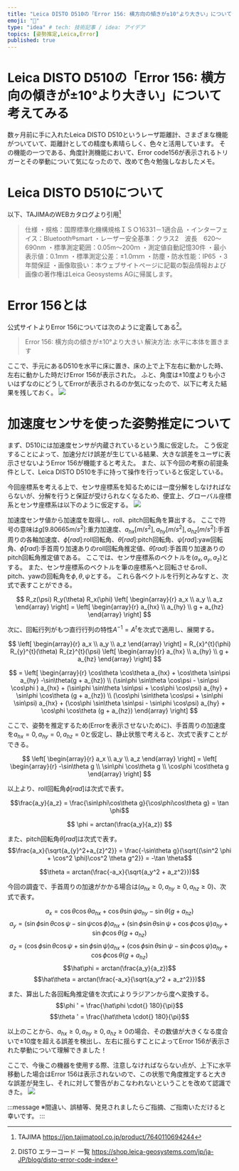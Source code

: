 ```yaml
---
title: "Leica DISTO D510の「Error 156: 横方向の傾きが±10°より大きい」について考えてみる"
emoji: "💭"
type: "idea" # tech: 技術記事 / idea: アイデア
topics: [姿勢推定,Leica,Error]
published: true
---
```


# Leica DISTO D510の「Error 156: 横方向の傾きが±10°より大きい」について考えてみる

数ヶ月前に手に入れたLeica DISTO D510というレーザ距離計、さまざまな機能がついていて、距離計としての精度も素晴らしく、色々と活用しています。
その機能の一つである、角度計測機能において、Error code156が表示されるトリガーとその挙動について気になったので、改めて色々勉強しなおしたメモ。

# Leica DISTO D510について

以下、TAJIMAのWEBカタログより引用[^1]
>仕様
>・規格：国際標準化機構規格ＩＳＯ16331－1適合品
>・インターフェイス：Bluetooth®smart
>・レーザー安全基準：クラス2　波長　620～690nm
>・標準測定範囲：0.05m～200ｍ
>・測定値自動記憶30件
>・最小表示値：0.1mm
>・標準測定公差：±1.0ｍｍ
>・防塵・防水性能：IP65
>・3年間保証
>・画像取扱い：本ウェブサイトページに記載の製品情報および画像の著作権はLeica Geosystems AGに帰属します。

# Error 156とは
公式サイトよりError 156については次のように定義してある[^2]。
>Error 156: 横方向の傾きが±10°より大きい
>解決方法: 水平に本体を置きます

ここで、手元にあるD510を水平に床に置き、床の上で上下左右に動かした時、左右に動かした時だけError 156が表示された。
ふと、角度は±10度よりも小さいはずなのにどうしてErrorが表示されるのか気になったので、以下に考えた結果を残しておく。
![](https://storage.googleapis.com/zenn-user-upload/njwix5v0kaubkkl88itwow2l6joo)

# 加速度センサを使った姿勢推定について 

まず、D510には加速度センサが内蔵されているという風に仮定した。
こう仮定することによって、加速分だけ誤差が生じている結果、大きな誤差をユーザに表示させないようError 156が機能すると考えた。
また、以下今回の考察の前提条件として、Leica DISTO D510を手に持って操作を行っていると仮定している。

今回座標系を考える上で、センサ座標系を知るためには一度分解をしなければならないが、分解を行うと保証が受けられなくなるため、便宜上、グローバル座標系とセンサ座標系は以下のように仮定する。
![](https://storage.googleapis.com/zenn-user-upload/g6x193026y7fywvgrlufbb1ss52f)

加速度センサ値から加速度を取得し、roll、pitch回転角を算出する。
ここで符号の意味は$g[9.80665m/s^2]$:重力加速度、$a_{hx}[m/s^2],a_{hy}[m/s^2],a_{hz}[m/s^2]$:手首周りの各軸加速度、$\phi[rad]$:roll回転角、$\theta[rad]$:pitch回転角、$\psi[rad]$:yaw回転角、$\hat\phi[rad]$:手首周り加速ありのroll回転角推定値、$\hat\theta[rad]$:手首周り加速ありのpitch回転角推定値である。
ここでは、センサ座標系のベクトルを$(a_x,a_y,a_z)$とする。
また、センサ座標系のベクトルを筆の座標系へと回転させるroll、pitch、yawの回転角を$\phi,\theta,\psi$とする。
これら各ベクトルを行列とみなすと、次式で表すことができる。

$$
R_z(\psi) R_y(\theta) R_x(\phi) \left[
    \begin{array}{r}
      a_x \\
      a_y \\ 
      a_z
    \end{array}
  \right] = \left[
    \begin{array}{r}
      a_{hx} \\
      a_{hy} \\
      g + a_{hz}
    \end{array}
  \right]
$$

次に、回転行列がもつ直行行列の特性$A^{-1}=A^{t}$を次式で適用し、展開する。

$$
  \left[
    \begin{array}{r}
      a_x \\
      a_y \\ 
      a_z
    \end{array}
    \right] = R_{x}^{t}(\phi) R_{y}^{t}(\theta) R_{z}^{t}(\psi) \left[
    \begin{array}{r}
      a_{hx} \\
      a_{hy} \\
      g + a_{hz}
    \end{array}
    \right]
$$

$$
    = \left[
    \begin{array}{r}
	    \cos\theta \cos\theta  a_{hx} + \cos\theta \sin\psi  a_{hy} -\sin\theta(g + a_{hz}) \\
	    (\sin\phi \sin\theta \cos\psi - \sin\psi \cos\phi ) a_{hx} + (\sin\phi \sin\theta \sin\psi + \cos\phi \cos\psi) a_{hy} + \sin\phi \cos\theta (g + a_{hz}) \\ 
	    (\cos\phi \sin\theta \cos\psi + \sin\phi \sin\psi) a_{hx} + (\cos\phi \sin\theta \sin\psi - \sin\phi \cos\psi) a_{hy} + \cos\phi \cos\theta (g + a_{hz})
    \end{array}
    \right]
$$

ここで、姿勢を推定するため(Errorを表示させないために)、手首周りの加速度を$a_{hx}=0,a_{hy}=0,a_{hz}=0$と仮定し、静止状態で考えると、次式で表すことができる。

$$
  \left[
    \begin{array}{r}
      a_x \\
      a_y \\ 
      a_z
    \end{array}
    \right] = \left[
    \begin{array}{r}
	-\sin\theta g \\
	\sin\phi \cos\theta g \\ 
	\cos\phi \cos\theta g
    \end{array}
    \right]
$$

以上より、roll回転角$\phi[rad]$は次式で表す。

$$\frac{a_y}{a_z} = \frac{\sin\phi\cos\theta g}{\cos\phi\cos\theta g} = \tan \phi$$

$$
	\phi = arctan(\frac{a_y}{a_z})
$$

また、pitch回転角$\theta[rad]$は次式で表す。
$$\frac{a_x}{\sqrt{a_{y}^2+a_{z}^2}} = \frac{-\sin\theta g}{\sqrt{(\sin^2 \phi + \cos^2 \phi)\cos^2 \theta g^2}} = -\tan \theta$$

$$\theta = arctan(\frac{-a_x}{\sqrt{a_y^2 + a_z^2}})$$

今回の調査で、手首周りの加速がかかる場合は($a_{hx}\geq 0,a_{hy}\geq 0,a_{hz}\geq 0$)、次式で表す。

$$a_x = \cos\theta \cos\theta  a_{hx} + \cos\theta \sin\psi  a_{hy} -\sin\theta(g + a_{hz})$$
$$a_y = (\sin\phi \sin\theta \cos\psi - \sin\psi \cos\phi ) a_{hx} + (\sin\phi \sin\theta \sin\psi + \cos\phi \cos\psi) a_{hy} + \sin\phi \cos\theta (g + a_{hz})$$
$$a_z = (\cos\phi \sin\theta \cos\psi + \sin\phi \sin\psi) a_{hx} + (\cos\phi \sin\theta \sin\psi - \sin\phi \cos\psi) a_{hy} + \cos\phi \cos\theta (g + a_{hz})$$
$$\hat\phi = arctan(\frac{a_y}{a_z})$$
$$\hat\theta = arctan(\frac{-a_x}{\sqrt{a_y^2 + a_z^2}})$$

また、算出した各回転角推定値を次式によりラジアンから度へ変換する。
$$\phi ' = \frac{\hat\phi \cdot{} 180}{\pi}$$
$$\theta ' = \frac{\hat\theta \cdot{} 180}{\pi}$$

以上のことから、$a_{hx}\geq 0,a_{hy}\geq 0,a_{hz}\geq 0$の場合、その数値が大きくなる度合いで±10度を超える誤差を検出し、左右に揺らすことによってError 156が表示された挙動について理解できました！

ここで、今後この機器を使用する際、注意しなければならない点が、上下に水平移動した場合はError 156は表示されないので、この状態で角度推定すると大きな誤差が発生し、それに対して警告がおこなわれないということを改めて認識できた。
![](https://storage.googleapis.com/zenn-user-upload/njwix5v0kaubkkl88itwow2l6joo)

:::message
※間違い、誤植等、発見されましたらご指摘、ご指南いただけると幸いです。
:::

[^1]: TAJIMA https://jpn.tajimatool.co.jp/product/7640110694244
[^2]: DISTO エラーコード 一覧 https://shop.leica-geosystems.com/jp/ja-JP/blog/disto-error-code-index
